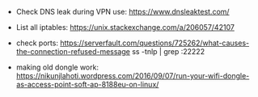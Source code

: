 

* Check DNS leak during VPN use: https://www.dnsleaktest.com/

* List all iptables:
  https://unix.stackexchange.com/a/206057/42107

* check ports:
  https://serverfault.com/questions/725262/what-causes-the-connection-refused-message
  ss -tnlp | grep :22222

* making old dongle work: 
  https://nikunjlahoti.wordpress.com/2016/09/07/run-your-wifi-dongle-as-access-point-soft-ap-8188eu-on-linux/
